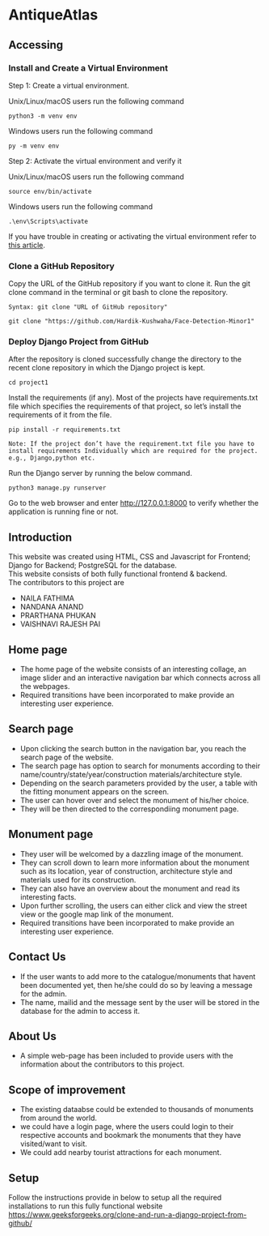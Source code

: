 # AntiqueAtlas
## Accessing
### Install and Create a Virtual Environment
Step 1: Create a virtual environment.

Unix/Linux/macOS users run the following command 
```
python3 -m venv env
```
Windows users run the following command
```
py -m venv env
```
Step 2: Activate the virtual environment and verify it

Unix/Linux/macOS users run the following command 
```
source env/bin/activate
```
Windows users run the following command
```
.\env\Scripts\activate
```
If you have trouble in creating or activating the virtual environment refer to [this article](https://www.geeksforgeeks.org/python-virtual-environment/).

### Clone a GitHub Repository  

Copy the URL of the GitHub repository if you want to clone it. Run the git clone command in the terminal or git bash to clone the repository.
```
Syntax: git clone "URL of GitHub repository"
```
```
git clone "https://github.com/Hardik-Kushwaha/Face-Detection-Minor1"
```

### Deploy Django Project from GitHub

After the repository is cloned successfully change the directory to the recent clone repository in which the Django project is kept.
```
cd project1
```
Install the requirements (if any). Most of the projects have requirements.txt file which specifies the requirements of that project, so let’s install the requirements of it from the file.
```
pip install -r requirements.txt
```
```
Note: If the project don’t have the requirement.txt file you have to install requirements Individually which are required for the project. e.g., Django,python etc.
```

Run the Django server by running the below command.
```
python3 manage.py runserver
```


Go to the web browser and enter http://127.0.0.1:8000 to verify whether the application is running fine or not.

## Introduction
This website was created using HTML, CSS and Javascript for Frontend; Django for Backend; PostgreSQL for the database.<br>
This website consists of both fully functional frontend & backend. <br>
The contributors to this project are 
- NAILA FATHIMA
- NANDANA ANAND
- PRARTHANA PHUKAN
- VAISHNAVI RAJESH PAI

## Home page
- The home page of the website consists of an interesting collage, an image slider and an interactive navigation bar which connects across all the webpages.
- Required transitions have been incorporated to make provide an interesting user experience.

## Search page
- Upon clicking the search button in the navigation bar, you reach the search page of the website.
- The search page has option to search for monuments according to their name/country/state/year/construction materials/architecture style.
- Depending on the search parameters provided by the user, a table with the fitting monument appears on the screen.
- The user can hover over and select the monument of his/her choice.
- They will be then directed to the correspondiing monument page.

## Monument page
- They user will be welcomed by a dazzling image of the monument.
- They can scroll down to learn more information about the monument such as its location, year of construction, architecture style and materials used for its construction.
- They can also have an overview about the monument and read its interesting facts.
- Upon further scrolling, the users can either click and view the street view or the google map link of the monument.
- Required transitions have been incorporated to make provide an interesting user experience.

## Contact Us
- If the user wants to add more to the catalogue/monuments that havent been documented yet, then he/she could do so by leaving a message for the admin.
- The name, mailid and the message sent by the user will be stored in the database for the admin to access it.

## About Us
- A simple web-page has been included to provide users with the information about the contributors to this project.

## Scope of improvement
- The existing dataabse could be extended to thousands of monuments from around the world.
- we could have a login page, where the users could login to their respective accounts and bookmark the monuments that they have visited/want to visit.
- We could add nearby tourist attractions for each monument.

## Setup
Follow the instructions provide in below to setup all the required installations to run this fully functional website
https://www.geeksforgeeks.org/clone-and-run-a-django-project-from-github/
  
